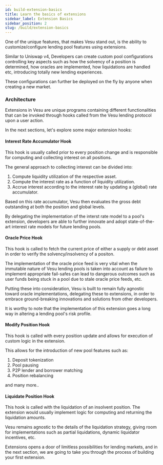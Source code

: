 ```yaml
---
id: build-extension-basics
title: Learn the basics of extensions
sidebar_label: Extension Basics
sidebar_position: 2
slug: /build/extension-basics
---
```


One of the unique features, that makes Vesu stand out, is the ability to customize/configure lending pool features using extensions.

Similar to Uniswap v4, Developers can create custom pool configurations controlling key aspects such as how the solvency of a position is determined, how oracles are implemented, how liquidations are handled etc, introducing totally new lending experiences.

These configurations can further be deployed on the fly by anyone when creating a new market.

### Architecture

Extensions in Vesu are unique programs containing different functionalities that can be invoked through hooks called from the Vesu lending protocol upon a user action.

In the next sections, let's explore some major extension hooks:

#### Interest Rate Accumulator Hook
This hook is usually called prior to every position change and is responsible for computing and collecting interest on all positions.

The general approach to collecting interest can be divided into:
1. Compute liquidity utilization of the respective asset.
2. Compute the interest rate as a function of liquidity utilization.
3. Accrue interest according to the interest rate by updating a (global) rate accumulator.

Based on this rate accumulator, Vesu then evaluates the gross debt outstanding at both the position and global levels.

By delegating the implementation of the interst rate model to a pool's extension, developers are able to further innovate and adopt state-of-the-art interest rate models for future lending pools.

#### Oracle Price Hook
This hook is called to fetch the current price of either a supply or debt asset in order to verify the solvency/insolvency of a positon.

The implementation of the oracle price feed is very vital when the immutable nature of Vesu lending pools is taken into account as failure to implement appropriate fail-safes can lead to dangerous outcomes such as user funds being stuck in a pool due to stale oracle price feeds, etc.

Putting these into consideration, Vesu is built to remain fully agnostic toward oracle implementations, delegating these to extensions, in order to embrace ground-breaking innovations and solutions from other developers.

It is worthy to note that the implementation of this extension goes a long way in altering a lending pool's risk profile.

#### Modify Position Hook
This hook is called with every position update and allows for execution of custom logic in the extension.

This allows for the introduction of new pool features such as:
1. Deposit tokenization
2. Pool pausing
3. P2P lender and borrower matching
4. Position rebalancing

and many more..

#### Liquidate Position Hook
This hook is called with the liquidation of an insolvent position. The extension would usually implement logic for computing and returning the liquidation amounts.

Vesu remains agnostic to the details of the liquidation strategy, giving room for implementations such as partial liquidations, dynamic liquidator incentives, etc.

Extensions opens a door of limitless possibilities for lending markets, and in the next section, we are going to take you through the process of building your first extension.